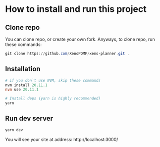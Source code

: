 # How to install and run this project

## Clone repo

You can clone repo, or create your own fork. Anyways, to clone repo, run these commands:
```powershell
git clone https://github.com/XenoPOMP/xeno-planner.git .
```

## Installation

```powershell
# if you don`t use NVM, skip these commands
nvm install 20.11.1
nvm use 20.11.1

# Install deps (yarn is highly recommended)
yarn
```

## Run dev server
```powershell
yarn dev
```

You will see your site at address: http://localhost:3000/
